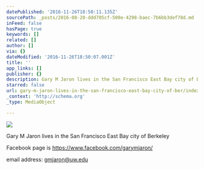```yaml
---
datePublished: '2016-11-26T18:50:11.135Z'
sourcePath: _posts/2016-08-20-ddd705cf-500e-4298-baec-7b6bb3def78d.md
inFeed: false
hasPage: true
keywords: []
related: []
author: []
via: {}
dateModified: '2016-11-26T18:50:07.001Z'
title: ''
app_links: []
publisher: {}
description: Gary M Jaron lives in the San Francisco East Bay city of Berkeley
starred: false
url: gary-m-jaron-lives-in-the-san-francisco-east-bay-city-of-ber/index.html
_context: 'http://schema.org'
_type: MediaObject

---
```

![](https://the-grid-user-content.s3-us-west-2.amazonaws.com/6ae6e38e-17c0-438e-a622-474b45930149.jpg)

Gary M Jaron lives in the San Francisco East Bay city of Berkeley

Facebook page is https://www.facebook.com/garymjaron/

email address: gmjaron@uw.edu